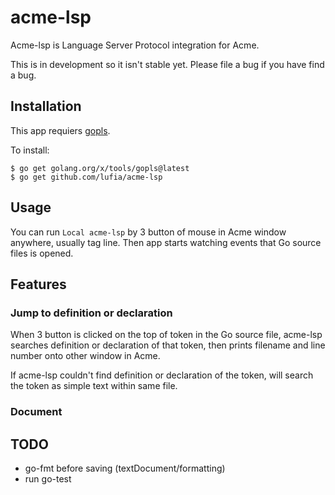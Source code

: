 # acme-lsp

Acme-lsp is Language Server Protocol integration for Acme.

This is in development so it isn't stable yet. Please file a bug if you have find a bug.

## Installation

This app requiers [gopls](https://github.com/golang/go/wiki/gopls).

To install:

```console
$ go get golang.org/x/tools/gopls@latest
$ go get github.com/lufia/acme-lsp
```

## Usage

You can run `Local acme-lsp` by 3 button of mouse in Acme window anywhere, usually tag line. Then app starts watching events that Go source files is opened.

## Features

### Jump to definition or declaration
When 3 button is clicked on the top of token in the Go source file, acme-lsp searches definition or declaration of that token, then prints filename and line number onto other window in Acme.

If acme-lsp couldn't find definition or declaration of the token, will search the token as simple text within same file.

### Document

## TODO
- go-fmt before saving (textDocument/formatting)
- run go-test
